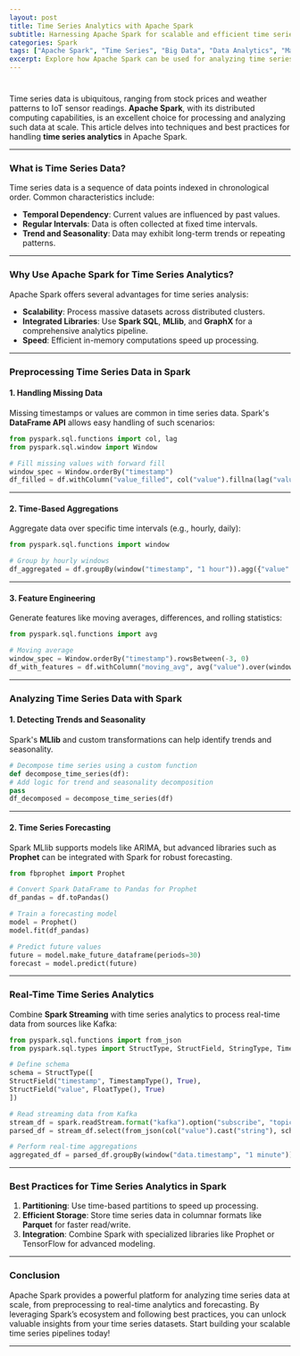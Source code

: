 ```yaml
---
layout: post
title: Time Series Analytics with Apache Spark
subtitle: Harnessing Apache Spark for scalable and efficient time series data analysis.
categories: Spark
tags: ["Apache Spark", "Time Series", "Big Data", "Data Analytics", "Machine Learning"]
excerpt: Explore how Apache Spark can be used for analyzing time series data, with techniques for preprocessing, modeling, and forecasting at scale.
---
```


#

Time series data is ubiquitous, ranging from stock prices and weather patterns to IoT sensor readings. **Apache Spark**, with its distributed computing capabilities, is an excellent choice for processing and analyzing such data at scale. This article delves into techniques and best practices for handling **time series analytics** in Apache Spark.

---

### What is Time Series Data?

Time series data is a sequence of data points indexed in chronological order. Common characteristics include:
- **Temporal Dependency**: Current values are influenced by past values.
- **Regular Intervals**: Data is often collected at fixed time intervals.
- **Trend and Seasonality**: Data may exhibit long-term trends or repeating patterns.

---

### Why Use Apache Spark for Time Series Analytics?

Apache Spark offers several advantages for time series analysis:
- **Scalability**: Process massive datasets across distributed clusters.
- **Integrated Libraries**: Use **Spark SQL**, **MLlib**, and **GraphX** for a comprehensive analytics pipeline.
- **Speed**: Efficient in-memory computations speed up processing.

---

### Preprocessing Time Series Data in Spark

#### 1. **Handling Missing Data**

Missing timestamps or values are common in time series data. Spark's **DataFrame API** allows easy handling of such scenarios:

```python
from pyspark.sql.functions import col, lag
from pyspark.sql.window import Window

# Fill missing values with forward fill
window_spec = Window.orderBy("timestamp")
df_filled = df.withColumn("value_filled", col("value").fillna(lag("value", 1).over(window_spec)))
```

---

#### 2. **Time-Based Aggregations**

Aggregate data over specific time intervals (e.g., hourly, daily):

```python
from pyspark.sql.functions import window

# Group by hourly windows
df_aggregated = df.groupBy(window("timestamp", "1 hour")).agg({"value": "mean"})
```

---

#### 3. **Feature Engineering**

Generate features like moving averages, differences, and rolling statistics:

```python
from pyspark.sql.functions import avg

# Moving average
window_spec = Window.orderBy("timestamp").rowsBetween(-3, 0)
df_with_features = df.withColumn("moving_avg", avg("value").over(window_spec))
```

---

### Analyzing Time Series Data with Spark

#### 1. **Detecting Trends and Seasonality**

Spark's **MLlib** and custom transformations can help identify trends and seasonality.

```python
# Decompose time series using a custom function
def decompose_time_series(df):
# Add logic for trend and seasonality decomposition
pass
df_decomposed = decompose_time_series(df)
```

---

#### 2. **Time Series Forecasting**

Spark MLlib supports models like ARIMA, but advanced libraries such as **Prophet** can be integrated with Spark for robust forecasting.

```python
from fbprophet import Prophet

# Convert Spark DataFrame to Pandas for Prophet
df_pandas = df.toPandas()

# Train a forecasting model
model = Prophet()
model.fit(df_pandas)

# Predict future values
future = model.make_future_dataframe(periods=30)
forecast = model.predict(future)
```

---

### Real-Time Time Series Analytics

Combine **Spark Streaming** with time series analytics to process real-time data from sources like Kafka:

```python
from pyspark.sql.functions import from_json
from pyspark.sql.types import StructType, StructField, StringType, TimestampType, FloatType

# Define schema
schema = StructType([
StructField("timestamp", TimestampType(), True),
StructField("value", FloatType(), True)
])

# Read streaming data from Kafka
stream_df = spark.readStream.format("kafka").option("subscribe", "topic_name").load()
parsed_df = stream_df.select(from_json(col("value").cast("string"), schema).alias("data"))

# Perform real-time aggregations
aggregated_df = parsed_df.groupBy(window("data.timestamp", "1 minute")).mean("data.value")
```

---

### Best Practices for Time Series Analytics in Spark

1. **Partitioning**: Use time-based partitions to speed up processing.
2. **Efficient Storage**: Store time series data in columnar formats like **Parquet** for faster read/write.
3. **Integration**: Combine Spark with specialized libraries like Prophet or TensorFlow for advanced modeling.

---

### Conclusion

Apache Spark provides a powerful platform for analyzing time series data at scale, from preprocessing to real-time analytics and forecasting. By leveraging Spark’s ecosystem and following best practices, you can unlock valuable insights from your time series datasets. Start building your scalable time series pipelines today!

---

